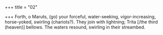 +++
title = "02"

+++
Forth, o Maruts, (go) your forceful, water-seeking, vigor-increasing,  horse-yoked, swirling (chariots?).
They join with lightning; Trita [/the third (heaven)] bellows. The waters  resound, swirling in their streambed.